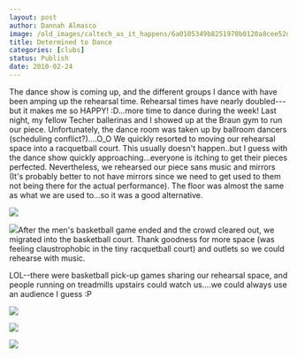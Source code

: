 ```yaml
---
layout: post
author: Dannah Almasco
image: /old_images/caltech_as_it_happens/6a0105349b8251970b0120a8cee52d970b.jpg
title: Determined to Dance
categories: [clubs]
status: Publish
date: 2010-02-24
---
```


The dance show is coming up, and the different groups I dance with have been amping up the rehearsal time. Rehearsal times have nearly doubled---but it makes me so HAPPY! :D...more time to dance during the week!
Last night, my fellow Techer ballerinas and I showed up at the Braun gym to run our piece. Unfortunately, the dance room was taken up by ballroom dancers (scheduling conflict?)....O_O We quickly resorted to moving our rehearsal space into a racquetball court. This usually doesn't happen..but I guess with the dance show quickly approaching...everyone is itching to get their pieces perfected. 
Nevertheless, we rehearsed our piece sans music and mirrors (It's probably better to not have mirrors since we need to get used to them not being there for the actual performance). The floor was almost the same as what we are used to...so it was a good alternative.


![](/old_images/caltech_as_it_happens/6a0105349b8251970b01310f35bdae970c.jpg)

![](/old_images/caltech_as_it_happens/6a0105349b8251970b0120a8cee6c0970b.jpg)After the men's basketball game ended and the crowd cleared out, we migrated into the basketball court. Thank goodness for more space (was feeling claustrophobic in the tiny racquetball court) and outlets so we could rehearse with music.

LOL--there were basketball pick-up games sharing our rehearsal space, and people running on treadmills upstairs could watch us....we could always use an audience I guess :P

![](/old_images/caltech_as_it_happens/6a0105349b8251970b0120a8ceeb38970b.jpg)

![](/old_images/caltech_as_it_happens/6a0105349b8251970b0120a8ceeb9a970b.jpg)

![](/old_images/caltech_as_it_happens/6a0105349b8251970b01310f35c643970c.jpg)
